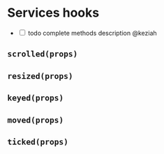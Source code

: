 # Services hooks

- <label><input type="checkbox"> todo complete methods description @keziah</label>

## `scrolled(props)`

## `resized(props)`

## `keyed(props)`

## `moved(props)`

## `ticked(props)`
